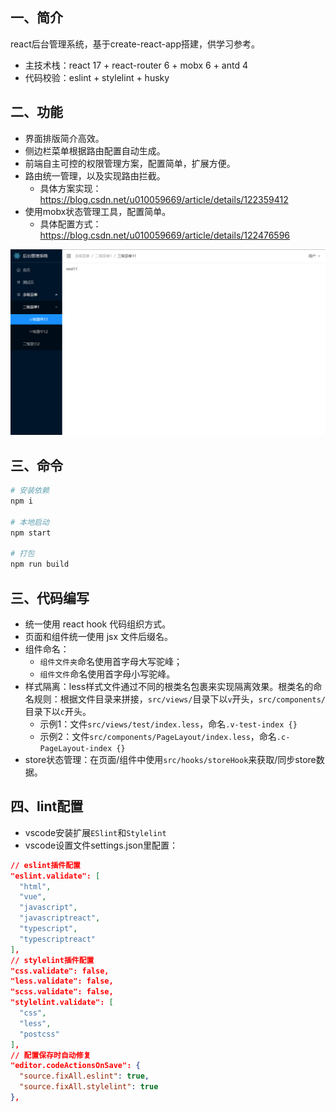 ## 一、简介
react后台管理系统，基于create-react-app搭建，供学习参考。
+ 主技术栈：react 17 + react-router 6 + mobx 6 + antd 4
+ 代码校验：eslint + stylelint + husky

## 二、功能
+ 界面排版简介高效。
+ 侧边栏菜单根据路由配置自动生成。
+ 前端自主可控的权限管理方案，配置简单，扩展方便。
+ 路由统一管理，以及实现路由拦截。
  + 具体方案实现：https://blog.csdn.net/u010059669/article/details/122359412
+ 使用mobx状态管理工具，配置简单。
  + 具体配置方式：https://blog.csdn.net/u010059669/article/details/122476596

![image](/src/assets/img/preview.png)

## 三、命令
``` bash
# 安装依赖
npm i

# 本地启动
npm start

# 打包
npm run build
```

## 三、代码编写
+ 统一使用 react hook 代码组织方式。
+ 页面和组件统一使用 jsx 文件后缀名。
+ 组件命名：
  - `组件文件夹`命名使用首字母大写驼峰；
  - `组件文件`命名使用首字母小写驼峰。
+ 样式隔离：less样式文件通过不同的根类名包裹来实现隔离效果。根类名的命名规则：根据文件目录来拼接，`src/views/`目录下以`v`开头，`src/components/`目录下以`c`开头。
  - 示例1：文件`src/views/test/index.less`，命名`.v-test-index {}`
  - 示例2：文件`src/components/PageLayout/index.less`，命名`.c-PageLayout-index {}`
+ store状态管理：在页面/组件中使用`src/hooks/storeHook`来获取/同步store数据。

## 四、lint配置
+ vscode安装扩展`ESlint`和`Stylelint`
+ vscode设置文件settings.json里配置：
```json
// eslint插件配置
"eslint.validate": [
  "html",
  "vue",
  "javascript",
  "javascriptreact",
  "typescript",
  "typescriptreact"
],
// stylelint插件配置
"css.validate": false,
"less.validate": false,
"scss.validate": false,
"stylelint.validate": [
  "css",
  "less",
  "postcss"
],
// 配置保存时自动修复
"editor.codeActionsOnSave": {
  "source.fixAll.eslint": true,
  "source.fixAll.stylelint": true
},
```
